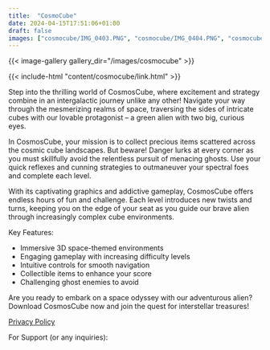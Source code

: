 ```yaml
---
title:  "CosmoCube"
date: 2024-04-15T17:51:06+01:00
draft: false
images: ["cosmocube/IMG_0403.PNG", "cosmocube/IMG_0404.PNG", "cosmocube/IMG_0409.PNG"]
---
```


{{< image-gallery gallery_dir="/images/cosmocube" >}}

{{< include-html "content/cosmocube/link.html" >}}

Step into the thrilling world of CosmosCube, where excitement and strategy combine in an intergalactic journey unlike any other! Navigate your way through the mesmerizing realms of space, traversing the sides of intricate cubes with our lovable protagonist – a green alien with two big, curious eyes.

In CosmosCube, your mission is to collect precious items scattered across the cosmic cube landscapes. But beware! Danger lurks at every corner as you must skillfully avoid the relentless pursuit of menacing ghosts. Use your quick reflexes and cunning strategies to outmaneuver your spectral foes and complete each level.

With its captivating graphics and addictive gameplay, CosmosCube offers endless hours of fun and challenge. Each level introduces new twists and turns, keeping you on the edge of your seat as you guide our brave alien through increasingly complex cube environments.

Key Features:

- Immersive 3D space-themed environments
- Engaging gameplay with increasing difficulty levels
- Intuitive controls for smooth navigation
- Collectible items to enhance your score
- Challenging ghost enemies to avoid

Are you ready to embark on a space odyssey with our adventurous alien? Download CosmosCube now and join the quest for interstellar treasures!

[Privacy Policy](./privacy-policy)

For Support (or any inquiries):

